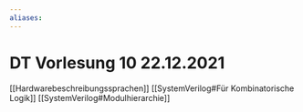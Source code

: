 ```yaml
---
aliases: 
---
```

# DT Vorlesung 10 22.12.2021
[[Hardwarebeschreibungssprachen]]
[[SystemVerilog#Für Kombinatorische Logik]]
[[SystemVerilog#Modulhierarchie]]